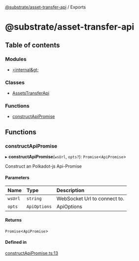 [@substrate/asset-transfer-api](README.md) / Exports

# @substrate/asset-transfer-api

## Table of contents

### Modules

- [&lt;internal\&gt;](modules/internal_.md)

### Classes

- [AssetsTransferApi](classes/AssetsTransferApi.md)

### Functions

- [constructApiPromise](modules.md#constructapipromise)

## Functions

### constructApiPromise

▸ **constructApiPromise**(`wsUrl`, `opts?`): `Promise`<`ApiPromise`\>

Construct an Polkadot-js Api-Promise

#### Parameters

| Name | Type | Description |
| :------ | :------ | :------ |
| `wsUrl` | `string` | WebSocket Url to connect to. |
| `opts` | `ApiOptions` | ApiOptions |

#### Returns

`Promise`<`ApiPromise`\>

#### Defined in

[constructApiPromise.ts:13](https://github.com/Rymul/asset-transfer-api/blob/e89a971/src/constructApiPromise.ts#L13)
